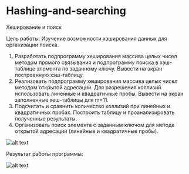 # Hashing-and-searching
Хеширование и поиск

Цель работы: Изучение возможности хэширования данных для организации поиска.

1.	Разработать подпрограмму хеширования массива целых чисел методом прямого связывания и подпрограмму поиска в хэш-таблице элемента по заданному ключу. Вывести на экран построенную хэш-таблицу.
2.	Реализовать подпрограмму хеширования массива целых чисел методом открытой адресации. Для разрешения коллизий использовать линейные и квадратичные пробы. Вывести на экран заполненные хеш-таблицы для m=11.
3.	Подсчитать и сравнить количество коллизий при линейных и квадратичных пробах. Построить таблицу и проанализировать полученные результаты.
4.	Организовать поиск элемента с заданным ключом для метода открытой адресации (линейные и квадратичные пробы).

![alt text](https://github.com/ssplant/Hashing-and-searching/blob/master/prim.PNG "Пример")

Результат работы программы:

![alt text](https://github.com/ssplant/Hashing-and-searching/blob/master/res.PNG "Хеширование чисел и их поиск")
